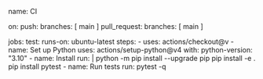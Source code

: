 name: CI

on:
  push:
    branches: [ main ]
  pull_request:
    branches: [ main ]

jobs:
  test:
    runs-on: ubuntu-latest
    steps:
      - uses: actions/checkout@v
      - name: Set up Python
        uses: actions/setup-python@v4
        with:
          python-version: "3.10"
      - name: Install
        run: |
          python -m pip install --upgrade pip
          pip install -e .
          pip install pytest
      - name: Run tests
        run: pytest -q
